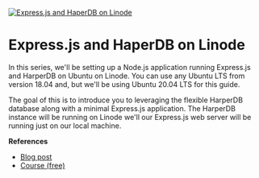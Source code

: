 [![Express.js and HaperDB on Linode](https://static.codingforentrepreneurs.com/media/cfe-blog/haperdb-expressjs-ubunutu-linode/Expressjs_and_Harperdb.jpg)](https://www.codingforentrepreneurs.com/blog/haperdb-expressjs-ubunutu-linode/)

# Express.js and HaperDB on Linode

In this series, we'll be setting up a Node.js application running Express.js and HarperDB on Ubuntu on Linode. You can use any Ubuntu LTS from version 18.04 and, but we'll be using Ubuntu 20.04 LTS for this guide.

The goal of this is to introduce you to leveraging the flexible HarperDB database along with a minimal Express.js application. The HarperDB instance will be running on Linode we'll our Express.js web server will be running just on our local machine.

**References**

- [Blog post](https://www.codingforentrepreneurs.com/blog/haperdb-expressjs-ubunutu-linode/)
- [Course (free)](https://www.codingforentrepreneurs.com/courses/getting-started-with-expressjs-and-harperdb/)
